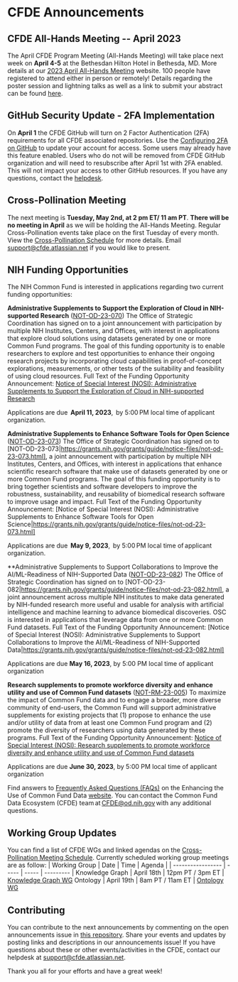 # CFDE Announcements

## CFDE All-Hands Meeting -- April 2023
The April CFDE Program Meeting (All-Hands Meeting) will take place next week on **April 4-5** at the Bethesdan Hilton Hotel in Bethesda, MD. More details at our [2023 April All-Hands Meeting](https://nih-cfde.github.io/2023-april-all-hands-meeting/) website. 100 people have registered to attend either in person or remotely! Details regarding the poster session and lightning talks as well as a link to submit your abstract can be found [here](https://nih-cfde.github.io/2023-april-all-hands-meeting/ABSTRACTS/).

## GitHub Security Update - 2FA Implementation
On **April 1** the CFDE GitHub will turn on 2 Factor Authentication (2FA) requirements for all CFDE associated repositories. Use the [Configuring 2FA on GitHub](https://docs.github.com/en/authentication/securing-your-account-with-two-factor-authentication-2fa/configuring-two-factor-authentication) to update your account for access. Some users may already have this feature enabled. Users who do not will be removed from CFDE GitHub organization and will need to resubscribe after April 1st with 2FA enabled. This will not impact your access to other GitHub resources. If you have any questions, contact the [helpdesk](mailto:support@cfde.atlassian.net).

## Cross-Pollination Meeting
The next meeting is **Tuesday, May 2nd, at 2 pm ET/ 11 am PT**.  **There will be no meeting in April** as we will be holding the All-Hands Meeting. Regular Cross-Pollination events take place on the first Tuesday of every month. View the [Cross-Pollination Schedule](https://docs.google.com/spreadsheets/d/1hQAeOLkivUZZnwZ_KxfGw3neezMaWbrPk9nnFiKfQGA/edit?usp=sharing) for more details. Email [support@cfde.atlassian.net](mailto:support@cfde.atlassian.net) if you would like to present.

## NIH Funding Opportunities
The NIH Common Fund is interested in applications regarding two current funding opportunities:

**Administrative Supplements to Support the Exploration of Cloud in NIH-supported Research** ([NOT-OD-23-070](https://grants.nih.gov/grants/guide/notice-files/NOT-OD-23-070.html)) The Office of Strategic Coordination has signed on to a joint announcement with participation by multiple NIH Institutes, Centers, and Offices, with interest in applications that explore cloud solutions using datasets generated by one or more Common Fund programs. The goal of this funding opportunity is to enable researchers to explore and test opportunities to enhance their ongoing research projects by incorporating cloud capabilities in proof-of-concept explorations, measurements, or other tests of the suitability and feasibility of using cloud resources. Full Text of the Funding Opportunity Announcement: [Notice of Special Interest (NOSI): Administrative Supplements to Support the Exploration of Cloud in NIH-supported Research](https://grants.nih.gov/grants/guide/notice-files/NOT-OD-23-070.html) 

Applications are due  **April 11, 2023**,  by 5:00 PM local time of applicant organization. 

**Administrative Supplements to Enhance Software Tools for Open Science** ([NOT-OD-23-073](https://grants.nih.gov/grants/guide/notice-files/not-od-23-073.html)) The Office of Strategic Coordination has signed on to [NOT-OD-23-073|https://grants.nih.gov/grants/guide/notice-files/not-od-23-073.html], a joint announcement with participation by multiple NIH Institutes, Centers, and Offices, with interest in applications that enhance scientific research software that make use of datasets generated by one or more Common Fund programs. The goal of this funding opportunity is to bring together scientists and software developers to improve the robustness, sustainability, and reusability of biomedical research software to improve usage and impact. Full Text of the Funding Opportunity Announcement: [Notice of Special Interest (NOSI): Administrative Supplements to Enhance Software Tools for Open Science|https://grants.nih.gov/grants/guide/notice-files/not-od-23-073.html] 

Applications are due  **May 9, 2023**,  by 5:00 PM local time of applicant organization.  

**Administrative Supplements to Support Collaborations to Improve the AI/ML-Readiness of NIH-Supported Data ([NOT-OD-23-082](https://grants.nih.gov/grants/guide/notice-files/not-od-23-082.html)) The Office of Strategic Coordination has signed on to [NOT-OD-23-082|https://grants.nih.gov/grants/guide/notice-files/not-od-23-082.html], a joint announcement across multiple NIH institutes to make data generated by NIH-funded research more useful and usable for analysis with artificial intelligence and machine learning to advance biomedical discoveries. OSC is interested in applications that leverage data from one or more Common Fund datasets. Full Text of the Funding Opportunity Announcement: [Notice of Special Interest (NOSI): Administrative Supplements to Support Collaborations to Improve the AI/ML-Readiness of NIH-Supported Data|https://grants.nih.gov/grants/guide/notice-files/not-od-23-082.html] 

Applications are due  **May 16, 2023**, by 5:00 PM local time of applicant organization 

**Research supplements to promote workforce diversity and enhance utility and use of Common Fund datasets** ([NOT-RM-23-005](https://grants.nih.gov/grants/guide/notice-files/NOT-RM-23-005.html)) To maximize the impact of Common Fund data and to engage a broader, more diverse community of end-users, the Common Fund will support administrative supplements for existing projects that (1) propose to enhance the use and/or utility of data from at least one Common Fund program and (2) promote the diversity of researchers using data generated by these programs. Full Text of the Funding Opportunity Announcement: [Notice of Special Interest (NOSI): Research supplements to promote workforce diversity and enhance utility and use of Common Fund datasets](https://grants.nih.gov/grants/guide/notice-files/NOT-RM-23-005.html)

Applications are due **June 30, 2023**, by 5:00 PM local time of applicant organization

Find answers to [Frequently Asked Questions (FAQs)](https://commonfund.nih.gov/dataecosystem/faqs) on the Enhancing the Use of Common Fund Data [website](https://commonfund.nih.gov/dataecosystem). You can contact the Common Fund Data Ecosystem (CFDE) team at [CFDE@od.nih.gov](mailto:CFDE@od.nih.gov) with any additional questions.

## Working Group Updates
You can find a list of CFDE WGs and linked agendas on the [Cross-Pollination Meeting Schedule](https://docs.google.com/spreadsheets/d/1hQAeOLkivUZZnwZ_KxfGw3neezMaWbrPk9nnFiKfQGA/edit?usp=sharing). Currently scheduled working group meetings are as follow: 
| Working Group | Date | Time | Agenda |
| ----------------- | ----- | ----- | --------- | 
Knowledge Graph | April 18th | 12pm PT / 3pm ET | [Knowledge Graph WG](https://docs.google.com/document/d/1WvpkLxWPW0XxZsam6jEJeEUQr2sQ0EWC/edit?usp=sharing&ouid=111367545760360703840&rtpof=true&sd=true)
Ontology | April 19th  | 8am PT / 11am ET | [Ontology WG](https://docs.google.com/document/d/1VoHHBeWfol6XNJa3kzOnOFuTaIrcLYbqKYQcOnj1oh4/edit?usp=sharing)

## Contributing

You can contribute to the next announcements by commenting on the open announcements issue in [this repository](https://github.com/nih-cfde/announcements/issues). Share your events and updates by posting links and descriptions in our announcements issue! If you have questions about these or other events/activities in the CFDE, contact our helpdesk at [support@cfde.atlassian.net](mailto:support@cfde.atlassian.net).

Thank you all for your efforts and have a great week!
